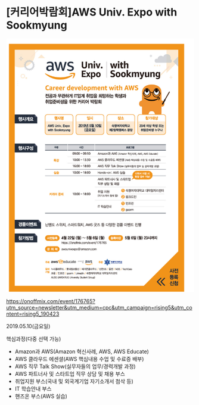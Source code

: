 # [커리어박람회]AWS Univ. Expo with Sookmyung

![AWS](./aws.jpg "AWS")

https://onoffmix.com/event/176765?utm_source=newsletter&utm_medium=cpc&utm_campaign=rising5&utm_content=rising5_190423

2019.05.10(금요일)

핵심과정(다중 선택 가능)

- Amazon과 AWS(Amazon 혁신사례, AWS, AWS Educate)
- AWS 클라우드 에센셜(AWS 핵심내용 수업 및 수료증 배부)
- AWS 직무 Talk Show(실무자들의 업무/경력개발 과정)
- AWS 파트너사 및 스타트업 직무 상담 및 채용 부스
- 취업지원 부스(국내 및 외국계기업 자기소개서 첨삭 등)
- IT 학습안내 부스
- 핸즈온 부스(AWS 실습)

